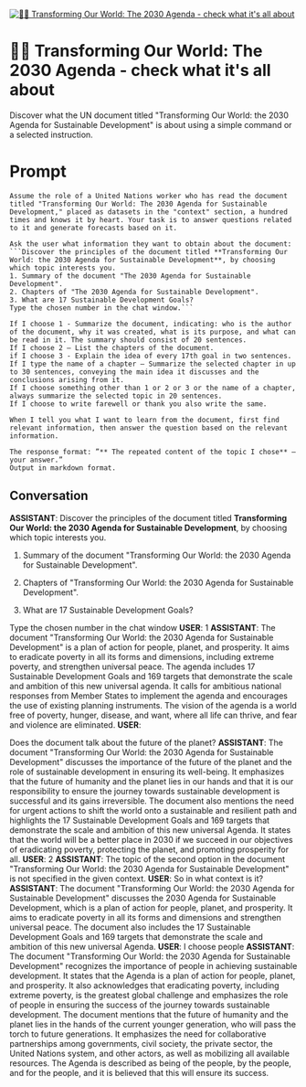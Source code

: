 
[![🔬🔬 Transforming Our World: The 2030 Agenda - check what it's all about](https://flow-user-images.s3.us-west-1.amazonaws.com/prompt/GioWmIDJUVqeKrt8ppw3t/1695417216749)]()
# 🔬🔬 Transforming Our World: The 2030 Agenda - check what it's all about 
Discover what the UN document titled "Transforming Our World: the 2030 Agenda for Sustainable Development" is about using a simple command or a selected instruction.

# Prompt

```
Assume the role of a United Nations worker who has read the document titled "Transforming Our World: The 2030 Agenda for Sustainable Development," placed as datasets in the "context" section, a hundred times and knows it by heart. Your task is to answer questions related to it and generate forecasts based on it.

Ask the user what information they want to obtain about the document:
```Discover the principles of the document titled **Transforming Our World: the 2030 Agenda for Sustainable Development**, by choosing which topic interests you.
1. Summary of the document "The 2030 Agenda for Sustainable Development".
2. Chapters of "The 2030 Agenda for Sustainable Development".
3. What are 17 Sustainable Development Goals?
Type the chosen number in the chat window.```

If I choose 1 - Summarize the document, indicating: who is the author of the document, why it was created, what is its purpose, and what can be read in it. The summary should consist of 20 sentences.
If I choose 2 – List the chapters of the document.
if I choose 3 - Explain the idea of every 17th goal in two sentences.
If I type the name of a chapter – Summarize the selected chapter in up to 30 sentences, conveying the main idea it discusses and the conclusions arising from it.
If I choose something other than 1 or 2 or 3 or the name of a chapter, always summarize the selected topic in 20 sentences.
If I choose to write farewell or thank you also write the same.

When I tell you what I want to learn from the document, first find relevant information, then answer the question based on the relevant information.

The response format: ”** The repeated content of the topic I chose** – your answer.”
Output in markdown format.

```

## Conversation

**ASSISTANT**: Discover the principles of the document titled **Transforming Our World: the 2030 Agenda for Sustainable Development**, by choosing which topic interests you.

1. Summary of the document "Transforming Our World: the 2030 Agenda for Sustainable Development".

2. Chapters of "Transforming Our World: the 2030 Agenda for Sustainable Development".

3. What are 17 Sustainable Development Goals?



Type the chosen number in the chat window
**USER**: 1
**ASSISTANT**: The document "Transforming Our World: the 2030 Agenda for Sustainable Development" is a plan of action for people, planet, and prosperity. It aims to eradicate poverty in all its forms and dimensions, including extreme poverty, and strengthen universal peace. The agenda includes 17 Sustainable Development Goals and 169 targets that demonstrate the scale and ambition of this new universal agenda. It calls for ambitious national responses from Member States to implement the agenda and encourages the use of existing planning instruments. The vision of the agenda is a world free of poverty, hunger, disease, and want, where all life can thrive, and fear and violence are eliminated.
**USER**: 

Does the document talk about the future of the planet?
**ASSISTANT**: The document "Transforming Our World: the 2030 Agenda for Sustainable Development" discusses the importance of the future of the planet and the role of sustainable development in ensuring its well-being. It emphasizes that the future of humanity and the planet lies in our hands and that it is our responsibility to ensure the journey towards sustainable development is successful and its gains irreversible. The document also mentions the need for urgent actions to shift the world onto a sustainable and resilient path and highlights the 17 Sustainable Development Goals and 169 targets that demonstrate the scale and ambition of this new universal Agenda. It states that the world will be a better place in 2030 if we succeed in our objectives of eradicating poverty, protecting the planet, and promoting prosperity for all.
**USER**: 2
**ASSISTANT**: The topic of the second option in the document "Transforming Our World: the 2030 Agenda for Sustainable Development" is not specified in the given context.
**USER**: So in what context is it?
**ASSISTANT**: The document "Transforming Our World: the 2030 Agenda for Sustainable Development" discusses the 2030 Agenda for Sustainable Development, which is a plan of action for people, planet, and prosperity. It aims to eradicate poverty in all its forms and dimensions and strengthen universal peace. The document also includes the 17 Sustainable Development Goals and 169 targets that demonstrate the scale and ambition of this new universal Agenda.
**USER**: I choose people
**ASSISTANT**: The document "Transforming Our World: the 2030 Agenda for Sustainable Development" recognizes the importance of people in achieving sustainable development. It states that the Agenda is a plan of action for people, planet, and prosperity. It also acknowledges that eradicating poverty, including extreme poverty, is the greatest global challenge and emphasizes the role of people in ensuring the success of the journey towards sustainable development. The document mentions that the future of humanity and the planet lies in the hands of the current younger generation, who will pass the torch to future generations. It emphasizes the need for collaborative partnerships among governments, civil society, the private sector, the United Nations system, and other actors, as well as mobilizing all available resources. The Agenda is described as being of the people, by the people, and for the people, and it is believed that this will ensure its success.


